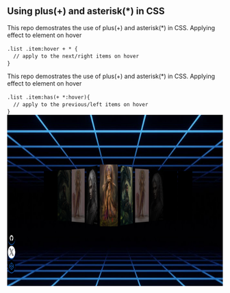 <h2>Using plus(+) and asterisk(*) in CSS</h2>
<p>This repo demostrates the use of plus(+) and asterisk(*) in CSS. Applying effect to element on hover</p>
<code>.list .item:hover + * {
  // apply to the next/right items on hover
}</code>
<p>This repo demostrates the use of plus(+) and asterisk(*) in CSS. Applying effect to element on hover</p>
<code>.list .item:has(+ *:hover){
  // apply to the previous/left items on hover
}</code>
<img src="/img/readme.png" height="400"/>
